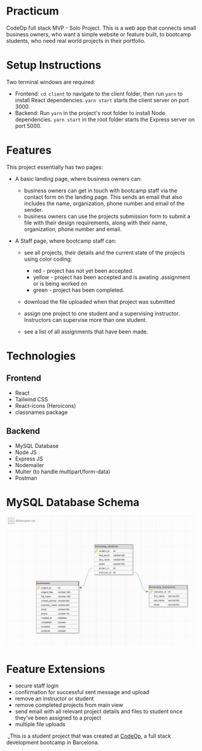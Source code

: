 # Practicum

CodeOp full stack MVP - Solo Project. This is a web app that connects small business owners, who want a simple website or feature built, to bootcamp students, who need real world projects in their portfolio.

# Setup Instructions

Two terminal windows are required:

- Frontend: `cd client` to navigate to the client folder, then run `yarn` to install React dependencies. `yarn start` starts the client server on port 3000.
- Backend: Run `yarn` in the project's root folder to install Node dependencies. `yarn start` in the root folder starts the Express server on port 5000.

# Features

This project essentially has two pages:

- A basic landing page, where business owners can:

  - business owners can get in touch with bootcamp staff via the contact form on the landing page. This sends an email that also includes the name, organization, phone number and email of the sender.
  - business owners can use the projects submission form to submit a file with their design requirements, along with their name, organization, phone number and email.

- A Staff page, where bootcamp staff can:

  - see all projects, their details and the current state of the projects using color coding:

    - red - project has not yet been accepted.
    - yellow - project has been accepted and is awating .assignment or is being worked on
    - green - project has been completed.

  - download the file uploaded when that project was submitted

  - assign one project to one student and a supervising instructor. Instructors can supervise more than one student.

  - see a list of all assignments that have been made.

# Technologies

## Frontend

- React
- Tailwind CSS
- React-icons (Heroicons)
- classnames package

## Backend

- MySQL Database
- Node JS
- Express JS
- Nodemailer
- Multer (to handle multipart/form-data)
- Postman

# MySQL Database Schema

![Practicum Database Schema](/model/practicum%20schema.png)

# Feature Extensions

- secure staff login
- confirmation for successful sent message and upload
- remove an instructor or student
- remove completed projects from main view
- send email with all relevant project details and files to student once they've been assigned to a project
- multiple file uploads

​ \_This is a student project that was created at
[CodeOp](http://codeop.tech), a full stack development bootcamp in Barcelona.
